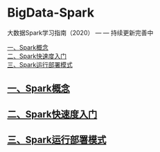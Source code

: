 # BigData-Spark
大数据Spark学习指南（2020） — — 持续更新完善中

<nav>
<a href="https://github.com/bigdata2018/BigData-Spark#%E4%B8%80spark%E6%A6%82%E5%BF%B5">一、Spark概念</a><br/>
<a href="https://github.com/bigdata2018/BigData-Spark#%E4%BA%8Cspark%E5%BF%AB%E9%80%9F%E5%BA%A6%E5%85%A5%E9%97%A8">二、Spark快速度入门</a><br/>
<a href="https://github.com/bigdata2018/BigData-Spark#%E4%B8%89spark%E8%BF%90%E8%A1%8C%E9%83%A8%E7%BD%B2%E6%A8%A1%E5%BC%8F">三、Spark运行部署模式</a><br/>
</nav>




## [一、Spark概念](https://github.com/bigdata2018/BigData-Spark/blob/master/nodes/Spark%E6%A6%82%E5%BF%B5.md)

## [二、Spark快速度入门](https://github.com/bigdata2018/BigData-Spark/blob/master/nodes/Spark%E5%BF%AB%E9%80%9F%E5%BA%A6%E5%85%A5%E9%97%A8.md)

## [三、Spark运行部署模式](https://github.com/bigdata2018/BigData-Spark/blob/master/nodes/Spark%E8%BF%90%E8%A1%8C%E9%83%A8%E7%BD%B2%E6%A8%A1%E5%BC%8F.md)
